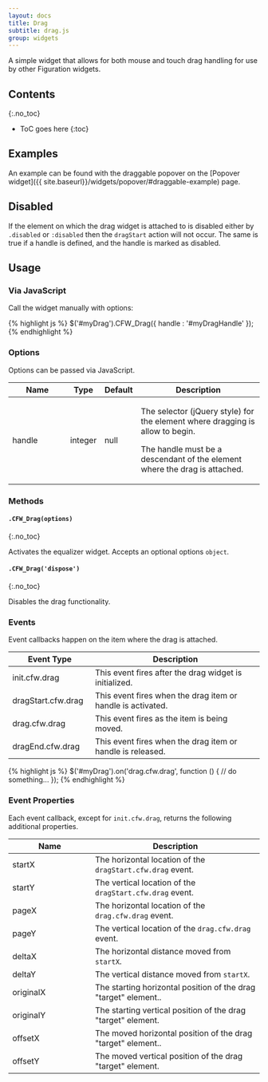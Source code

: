 ```yaml
---
layout: docs
title: Drag
subtitle: drag.js
group: widgets
---
```


A simple widget that allows for both mouse and touch drag handling for use by other Figuration widgets.

## Contents
{:.no_toc}

* ToC goes here
{:toc}

## Examples

An example can be found with the draggable popover on the [Popover widget]({{ site.baseurl}}/widgets/popover/#draggable-example) page.

## Disabled

If the element on which the drag widget is attached to is disabled either by `.disabled` or `:disabled` then the `dragStart` action will not occur.  The same is true if a handle is defined, and the handle is marked as disabled.

## Usage

### Via JavaScript

Call the widget manually with options:

{% highlight js %}
$('#myDrag').CFW_Drag({
    handle : '#myDragHandle'
});
{% endhighlight %}

### Options

Options can be passed via JavaScript.

<div class="table-scroll">
    <table class="table table-bordered table-striped">
        <thead>
            <tr>
                <th style="width: 100px;">Name</th>
                <th style="width: 50px;">Type</th>
                <th style="width: 50px;">Default</th>
                <th>Description</th>
            </tr>
        </thead>
        <tbody>
            <tr>
                <td>handle</td>
                <td>integer</td>
                <td>null</td>
                <td>
                    <p>The selector (jQuery style) for the element where dragging is allow to begin.</p>
                    <p>The handle must be a descendant of the element where the drag is attached.</p>
                </td>
            </tr>
        </tbody>
    </table>
</div>

### Methods

#### `.CFW_Drag(options)`
{:.no_toc}

Activates the equalizer widget. Accepts an optional options `object`.

#### `.CFW_Drag('dispose')`
{:.no_toc}

Disables the drag functionality.

### Events

Event callbacks happen on the item where the drag is attached.

<div class="table-scroll">
    <table class="table table-bordered table-striped">
        <thead>
            <tr>
                <th style="width: 150px;">Event Type</th>
                <th>Description</th>
            </tr>
        </thead>
        <tbody>
            <tr>
                <td>init.cfw.drag</td>
                <td>This event fires after the drag widget is initialized.</td>
            </tr>
            <tr>
                <td>dragStart.cfw.drag</td>
                <td>This event fires when the drag item or handle is activated.</td>
            </tr>
            <tr>
                <td>drag.cfw.drag</td>
                <td>This event fires as the item is being moved.</td>
            </tr>
            <tr>
                <td>dragEnd.cfw.drag</td>
                <td>This event fires when the drag item or handle is released.</td>
            </tr>
        </tbody>
    </table>
</div>

{% highlight js %}
$('#myDrag').on('drag.cfw.drag', function () {
  // do something...
});
{% endhighlight %}

### Event Properties

Each event callback, except for `init.cfw.drag`, returns the following additional properties.

<div class="table-scroll">
    <table class="table table-bordered table-striped">
        <thead>
            <tr>
                <th style="width: 150px;">Name</th>
                <th>Description</th>
            </tr>
        </thead>
        <tbody>
            <tr>
                <td>startX</td>
                <td>The horizontal location of the <code>dragStart.cfw.drag</code> event.</td>
            </tr>
            <tr>
                <td>startY</td>
                <td>The vertical location of the <code>dragStart.cfw.drag</code> event.</td>
            </tr>
            <tr>
                <td>pageX</td>
                <td>The horizontal location of the <code>drag.cfw.drag</code> event.</td>
            </tr>
            <tr>
                <td>pageY</td>
                <td>The vertical location of the <code>drag.cfw.drag</code> event.</td>
            </tr>
            <tr>
                <td>deltaX</td>
                <td>The horizontal distance moved from <code>startX</code>.</td>
            </tr>
            <tr>
                <td>deltaY</td>
                <td>The vertical distance moved from <code>startX</code>.</td>
            </tr>
            <tr>
                <td>originalX</td>
                <td>The starting horizontal position of the drag "target" element..</td>
            </tr>
            <tr>
                <td>originalY</td>
                <td>The starting vertical position of the drag "target" element.</td>
            </tr>
            <tr>
                <td>offsetX</td>
                <td>The moved horizontal position of the drag "target" element..</td>
            </tr>
            <tr>
                <td>offsetY</td>
                <td>The moved vertical position of the drag "target" element.</td>
            </tr>
        </tbody>
    </table>
</div>
